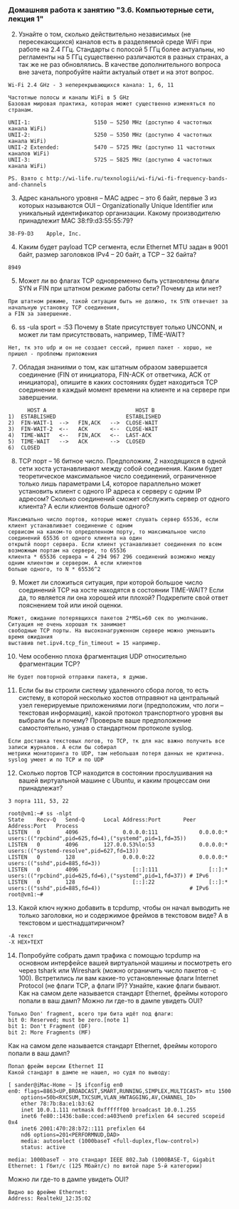### Домашняя работа к занятию "3.6. Компьютерные сети, лекция 1"

2. Узнайте о том, сколько действительно независимых (не пересекающихся) каналов есть в разделяемой среде WiFi при работе на 2.4 ГГц. Стандарты с полосой 5 ГГц более актуальны, но регламенты на 5 ГГц существенно различаются в разных странах, а так же не раз обновлялись. В качестве дополнительного вопроса вне зачета, попробуйте найти актуалый ответ и на этот вопрос.
```
Wi-Fi 2.4 GHz - 3 неперекрывающихся канала: 1, 6, 11

Частотные полосы и каналы WiFi в 5 GHz
Базовая мировая практика, которая может существенно изменяться по странам.

UNII-1:                    5150 – 5250 MHz (доступно 4 частотных канала WiFi)
UNII-2:                    5250 – 5350 MHz (доступно 4 частотных канала WiFi)
UNII-2 Extended:           5470 – 5725 MHz (доступно 11 частотных каналов WiFi)
UNII-3:                    5725 – 5825 MHz (доступно 4 частотных канала WiFi)

PS. Взято с http://wi-life.ru/texnologii/wi-fi/wi-fi-frequency-bands-and-channels
```
3. Адрес канального уровня – MAC адрес – это 6 байт, первые 3 из которых называются OUI – Organizationally Unique Identifier или уникальный идентификатор организации. Какому производителю принадлежит MAC 38:f9:d3:55:55:79?
```
38-F9-D3	Apple, Inc.
```
4. Каким будет payload TCP сегмента, если Ethernet MTU задан в 9001 байт, размер заголовков IPv4 – 20 байт, а TCP – 32 байта?
```
8949
```
5. Может ли во флагах TCP одновременно быть установлены флаги SYN и FIN при штатном режиме работы сети? Почему да или нет?
```
При штатном режиме, такой ситуации быть не должно, тк SYN отвечает за начальную установку TCP соединения,
а FIN за завершение.
```
6. ss -ula sport = :53 Почему в State присутствует только UNCONN, и может ли там присутствовать, например, TIME-WAIT?
```
Нет, тк это udp и он не создает сессий, пришел пакет - хоршо, не пришел - проблемы приложения
```
7. Обладая знаниями о том, как штатным образом завершается соединение (FIN от инициатора, FIN-ACK от ответчика, ACK от инициатора), опишите в каких состояниях будет находиться TCP соединение в каждый момент времени на клиенте и на сервере при завершении. 
```
      HOST A                            HOST B
1)  ESTABLISHED                      ESTABLISHED
2)  FIN-WAIT-1  -->   FIN,ACK   -->  CLOSE-WAIT
3)  FIN-WAIT-2  <--   ACK       <--  CLOSE-WAIT
4)  TIME-WAIT   <--   FIN,ACK   <--  LAST-ACK
5)  TIME-WAIT   -->   ACK       -->  CLOSED
6)  CLOSED  
```
8. TCP порт – 16 битное число. Предположим, 2 находящихся в одной сети хоста устанавливают между собой соединения. Каким будет теоретическое максимальное число соединений, ограниченное только лишь параметрами L4, которое параллельно может установить клиент с одного IP адреса к серверу с одним IP адресом? Сколько соединений сможет обслужить сервер от одного клиента? А если клиентов больше одного?
```
Максимально число портов, которые может слушать сервер 65536, если клиент устанавливает соединение с одним
сервисом на каком-то определенном порту, то максимальное число соединений 65536 от одного клиента на один
открытй поорт сервера. Если клиент устанавливает соединения по всем возможным портам на сервере, то 65536
клиента * 65536 сервера = 4 294 967 296 соединений возможно между одним клиентом и сервером. А если клиентов
больше одного, то N * 65536^2
```
9. Может ли сложиться ситуация, при которой большое число соединений TCP на хосте находятся в состоянии TIME-WAIT? Если да, то является ли она хорошей или плохой? Подкрепите свой ответ пояснением той или иной оценки.
```
Может, ожидание потерявщихся пакетов 2*MSL=60 сек по умолчанию. Ситуация не очень хорошая тк занимает
свободные TCP порты. На высоконагруженном сервере можно уменьшить время ожидания
выставив net.ipv4.tcp_fin_timeout = 15 например.
```
10. Чем особенно плоха фрагментация UDP относительно фрагментации TCP?
```
Не будет повторной отправки пакета, я думаю.
```
11. Если бы вы строили систему удаленного сбора логов, то есть систему, в которой несколько хостов отправяют на центральный узел генерируемые приложениями логи (предположим, что логи – текстовая информация), какой протокол транспортного уровня вы выбрали бы и почему? Проверьте ваше предположение самостоятельно, узнав о стандартном протоколе syslog.
```
Если доставка текстовых логов, то TCP, тк для нас важно получить все записи журналов. А если бы собирал
метрики мониторинга то UDP, там небольшая потеря данных не критична. syslog умеет и по TCP и по UDP 
```
12. Сколько портов TCP находится в состоянии прослушивания на вашей виртуальной машине с Ubuntu, и каким процессам они принадлежат?
```
3 порта 111, 53, 22

root@vm1:~# ss -nlpt
State    Recv-Q   Send-Q      Local Address:Port       Peer Address:Port   Process
LISTEN   0        4096              0.0.0.0:111             0.0.0.0:*       users:(("rpcbind",pid=625,fd=4),("systemd",pid=1,fd=35))
LISTEN   0        4096        127.0.0.53%lo:53              0.0.0.0:*       users:(("systemd-resolve",pid=627,fd=13))
LISTEN   0        128               0.0.0.0:22              0.0.0.0:*       users:(("sshd",pid=885,fd=3))
LISTEN   0        4096                 [::]:111                [::]:*       users:(("rpcbind",pid=625,fd=6),("systemd",pid=1,fd=37)) # IPv6
LISTEN   0        128                  [::]:22                 [::]:*       users:(("sshd",pid=885,fd=4))                            # IPv6
root@vm1:~#
```
13. Какой ключ нужно добавить в tcpdump, чтобы он начал выводить не только заголовки, но и содержимое фреймов в текстовом виде? А в текстовом и шестнадцатиричном?
```
-A текст
-X HEX+TEXT
```
14. Попробуйте собрать дамп трафика с помощью tcpdump на основном интерфейсе вашей виртуальной машины и посмотреть его через tshark или Wireshark (можно ограничить число пакетов -c 100). Встретились ли вам какие-то установленные флаги Internet Protocol (не флаги TCP, а флаги IP)? Узнайте, какие флаги бывают. Как на самом деле называется стандарт Ethernet, фреймы которого попали в ваш дамп? Можно ли где-то в дампе увидеть OUI?
```
Только Don' fragment, всего три бита идёт под флаги:
bit 0: Reserved; must be zero.[note 1]
bit 1: Don't Fragment (DF)
bit 2: More Fragments (MF)
```
Как на самом деле называется стандарт Ethernet, фреймы которого попали в ваш дамп?
```
Попал фрейм версии Ethernet II
Какой стандарт в дампе не нашел, но судя по выводу:

[ sander@iMac-Home ~ ]$ ifconfig en0
en0: flags=8863<UP,BROADCAST,SMART,RUNNING,SIMPLEX,MULTICAST> mtu 1500
	options=50b<RXCSUM,TXCSUM,VLAN_HWTAGGING,AV,CHANNEL_IO>
	ether 78:7b:8a:e1:b3:62
	inet 10.0.1.111 netmask 0xffffff00 broadcast 10.0.1.255
	inet6 fe80::1436:ba8e:cced:a403%en0 prefixlen 64 secured scopeid 0x4
	inet6 2001:470:28:b72::111 prefixlen 64
	nd6 options=201<PERFORMNUD,DAD>
	media: autoselect (1000baseT <full-duplex,flow-control>)
	status: active

media: 1000baseT - это стандарт IEEE 802.3ab (1000BASE-T, Gigabit Ethernet: 1 Гбит/с (125 Мбайт/с) по витой паре 5-й категории)
```
Можно ли где-то в дампе увидеть OUI?
```
Видно во фрейме Ethernet:
Address: RealtekU_12:35:02
```
